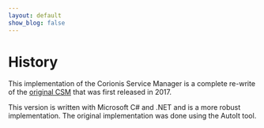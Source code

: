 ```yaml
---
layout: default
show_blog: false
---
```

# History

This implementation of the Corionis Service Manager is a complete re-write of
the [original CSM](https://corionis.github.io/CorionisServiceManager/) that 
was first released in 2017.

This version is written with Microsoft C# and .NET and is a more robust 
implementation. The original implementation was done using the AutoIt tool. 
